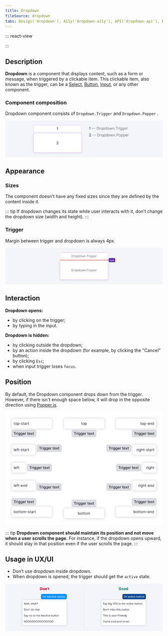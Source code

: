 ```yaml
---
title: Dropdown
fileSource: dropdown
tabs: Design('dropdown'), A11y('dropdown-a11y'), API('dropdown-api'), Example('dropdown-code'), Changelog('dropdown-changelog')
---
```


::: react-view

<script lang="tsx">
import React from 'react'; 
import { ButtonTrigger } from 'intergalactic/base-trigger'; 
import Dropdown from 'intergalactic/dropdown'; 
import PlaygroundGeneration from '@components/PlaygroundGeneration'; 

const PLACEMENT = [
  'top-start', 
  'top', 
  'top-end', 
  'right-start', 
  'right', 
  'right-end', 
  'bottom-start', 
  'bottom', 
  'bottom-end', 
  'left-start', 
  'left', 
  'left-end', 
]; 

const App = PlaygroundGeneration((createGroupWidgets) => {
  const { radio, select } = createGroupWidgets('Dropdown'); 

  const interactive = radio({

    key: 'interactive',
    defaultValue: 'click',
    label: 'Interactive event',
    options: ['click', 'focus'],

  }); 

  const stretch = radio({

    key: 'stretch',
    defaultValue: 'min',
    label: 'Stretch',
    options: ['min', 'fixed'],

  }); 

  const placement = select({

    key: 'placement',
    defaultValue: 'top',
    label: 'Placement',
    options: PLACEMENT.map((value) => ({
      name: value,
      value,
    })),

  }); 

  return (

    <Dropdown placement={placement} interaction={interactive} stretch={stretch}>
      <Dropdown.Trigger>
        <ButtonTrigger>Trigger</ButtonTrigger>
      </Dropdown.Trigger>
      <Dropdown.Popper>Hello there! I'm Dropdown's content</Dropdown.Popper>
    </Dropdown>

  ); 
}); 
</script>

:::

## Description

**Dropdown** is a component that displays content, such as a form or message, when triggered by a clickable item. This clickable item, also known as the trigger, can be a [Select](/components/select/select), [Button](/components/button/button), [Input](/components/input/input), or any other component.

### Component composition

Dropdown component consists of `Dropdown.Trigger` and `Dropdown.Popper` .

![](static/dropdown-scheme.png)

## Appearance

### Sizes

The component doesn't have any fixed sizes since they are defined by the content inside it.

::: tip
If dropdown changes its state while user interacts with it, don’t change the dropdown size (width and height).
:::

### Trigger

Margin between trigger and dropdown is always 4px.

![](static/trigger-dropdown-scheme.png)

## Interaction

**Dropdown opens:**

* by clicking on the trigger; 
* by typing in the input.

**Dropdown is hidden:**

* by clicking outside the dropdown; 
* by an action inside the dropdown (for example, by clicking the "Cancel" button); 
* by clicking `Esc`; 
* when input trigger loses `focus`.

## Position

By default, the Dropdown component drops down from the trigger. However, if there isn't enough space below, it will drop in the opposite direction using [Popper.js](https://popper.js.org/).

![All possible positions for Dropdown component based on Popper.js properties clockwise: top-start, top, top-end, right-start, right, right-end, bottom-end, bottom, bottom-start, left-end, left, left-start.](static/dropdown-directions.png)

::: tip
**Dropdown component should maintain its position and not move when a user scrolls the page.** For instance, if the dropdown opens upward, it should stay in that position even if the user scrolls the page.
:::

## Usage in UX/UI

* Don’t use dropdown inside dropdown.
* When dropdown is opened, the trigger should get the `active` state.

![](static/dropdown-trigger-yes-no.png)

